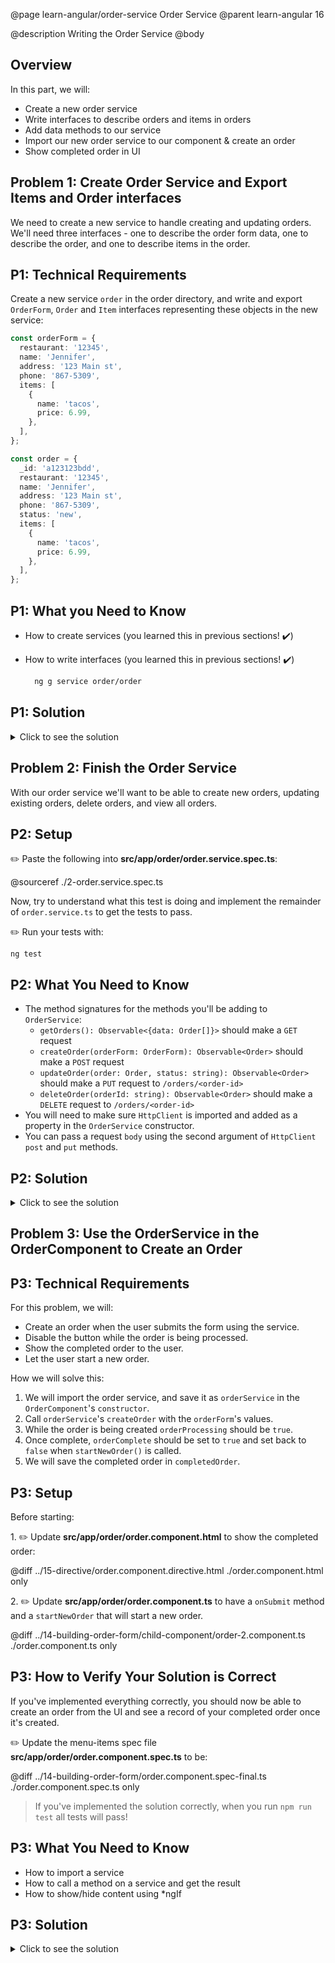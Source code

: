 @page learn-angular/order-service Order Service
@parent learn-angular 16

@description Writing the Order Service
@body

## Overview

In this part, we will:

- Create a new order service
- Write interfaces to describe orders and items in orders
- Add data methods to our service
- Import our new order service to our component & create an order
- Show completed order in UI

## Problem 1: Create Order Service and Export Items and Order interfaces

We need to create a new service to handle creating and updating orders. We'll need three interfaces - one to describe the order form data, one to describe the order, and one to describe items in the order.

## P1: Technical Requirements

Create a new service `order` in the order directory, and write and export `OrderForm`, `Order` and `Item` interfaces representing these objects in the new service:

```typescript
const orderForm = {
  restaurant: '12345',
  name: 'Jennifer',
  address: '123 Main st',
  phone: '867-5309',
  items: [
    {
      name: 'tacos',
      price: 6.99,
    },
  ],
};

const order = {
  _id: 'a123123bdd',
  restaurant: '12345',
  name: 'Jennifer',
  address: '123 Main st',
  phone: '867-5309',
  status: 'new',
  items: [
    {
      name: 'tacos',
      price: 6.99,
    },
  ],
};
```

## P1: What you Need to Know

- How to create services (you learned this in previous sections! ✔️)
- How to write interfaces (you learned this in previous sections! ✔️)

  ```bash
    ng g service order/order
  ```

## P1: Solution

<details>
<summary>Click to see the solution</summary>
✏️ Update **src/app/order/order.service.ts**

@sourceref ./order.service-interfaces.ts
@highlight 3-6, 8-14, 16-24

</details>

## Problem 2: Finish the Order Service

With our order service we'll want to be able to create new orders, updating existing orders, delete orders, and view all orders.

## P2: Setup

✏️ Paste the following into **src/app/order/order.service.spec.ts**:

@sourceref ./2-order.service.spec.ts

Now, try to understand what this test is doing and
implement the remainder of `order.service.ts` to
get the tests to pass.

✏️ Run your tests with:

```shell
ng test
```

## P2: What You Need to Know

- The method signatures for the methods you'll be adding to `OrderService`:
  - `getOrders(): Observable<{data: Order[]}>` should make a `GET` request
  - `createOrder(orderForm: OrderForm): Observable<Order>` should make a `POST` request
  - `updateOrder(order: Order, status: string): Observable<Order>` should make a `PUT` request to `/orders/<order-id>`
  - `deleteOrder(orderId: string): Observable<Order>` should make a `DELETE` request to `/orders/<order-id>`
- You will need to make sure `HttpClient` is imported and
  added as a property in the `OrderService` constructor.
- You can pass a request `body` using the second argument of `HttpClient` `post` and `put` methods.

## P2: Solution

<details>
<summary>Click to see the solution</summary>
✏️ Update **src/app/order/order.service.ts**
@diff ./order.service-interfaces.ts ./order-2.service.ts only

</details>

## Problem 3: Use the OrderService in the OrderComponent to Create an Order

## P3: Technical Requirements

For this problem, we will:

- Create an order when the user submits the form using the service.
- Disable the button while the order is being processed.
- Show the completed order to the user.
- Let the user start a new order.

How we will solve this:

1. We will import the order service, and save it as `orderService` in the
   `OrderComponent`'s `constructor`.
2. Call `orderService`'s `createOrder` with the `orderForm`'s values.
3. While the order is being created `orderProcessing` should be `true`.
4. Once complete, `orderComplete` should be set to `true`
   and set back to `false` when `startNewOrder()` is called.
5. We will save the completed order in `completedOrder`.

## P3: Setup

Before starting:

1\. ✏️ Update **src/app/order/order.component.html** to show the completed order:

@diff ../15-directive/order.component.directive.html ./order.component.html only

2\. ✏️ Update **src/app/order/order.component.ts** to have a `onSubmit` method and
a `startNewOrder` that will start a new order.

@diff ../14-building-order-form/child-component/order-2.component.ts ./order.component.ts only

## P3: How to Verify Your Solution is Correct

If you've implemented everything correctly, you should now be able to create an order from the UI and see a record of your completed order once it's created.

✏️ Update the menu-items spec file **src/app/order/order.component.spec.ts** to be:

@diff ../14-building-order-form/order.component.spec-final.ts ./order.component.spec.ts only

> If you've implemented the solution correctly, when you run `npm run test` all tests will pass!

## P3: What You Need to Know

- How to import a service
- How to call a method on a service and get the result
- How to show/hide content using \*ngIf

## P3: Solution

<details>
<summary>Click to see the solution</summary>
✏️ Update **src/app/order/order.component.ts**
@diff ./order.component.ts ./order.component-solution.ts only

</details>

